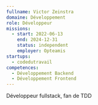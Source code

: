 ```yaml
---
fullname: Victor Zeinstra
domaine: Développement
role: Développeur
missions:
  - start: 2022-06-13
    end: 2024-12-31
    status: independent
    employer: Opteamis
startups:
  - codedutravail
competences:
  - Développement Backend
  - Développement Frontend
---
```

Développeur fullstack, fan de TDD